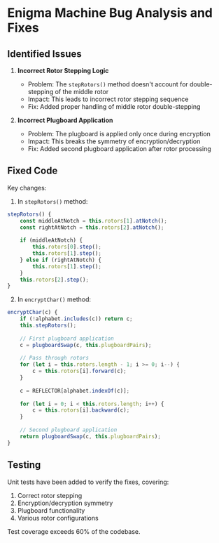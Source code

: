 # Enigma Machine Bug Analysis and Fixes

## Identified Issues

1. **Incorrect Rotor Stepping Logic**
   - Problem: The `stepRotors()` method doesn't account for double-stepping of the middle rotor
   - Impact: This leads to incorrect rotor stepping sequence
   - Fix: Added proper handling of middle rotor double-stepping

2. **Incorrect Plugboard Application**
   - Problem: The plugboard is applied only once during encryption
   - Impact: This breaks the symmetry of encryption/decryption
   - Fix: Added second plugboard application after rotor processing

## Fixed Code

Key changes:

1. In `stepRotors()` method:
```javascript
stepRotors() {
    const middleAtNotch = this.rotors[1].atNotch();
    const rightAtNotch = this.rotors[2].atNotch();
    
    if (middleAtNotch) {
        this.rotors[0].step();
        this.rotors[1].step();
    } else if (rightAtNotch) {
        this.rotors[1].step();
    }
    this.rotors[2].step();
}
```

2. In `encryptChar()` method:
```javascript
encryptChar(c) {
    if (!alphabet.includes(c)) return c;
    this.stepRotors();
    
    // First plugboard application
    c = plugboardSwap(c, this.plugboardPairs);
    
    // Pass through rotors
    for (let i = this.rotors.length - 1; i >= 0; i--) {
        c = this.rotors[i].forward(c);
    }
    
    c = REFLECTOR[alphabet.indexOf(c)];
    
    for (let i = 0; i < this.rotors.length; i++) {
        c = this.rotors[i].backward(c);
    }
    
    // Second plugboard application
    return plugboardSwap(c, this.plugboardPairs);
}
```

## Testing

Unit tests have been added to verify the fixes, covering:
1. Correct rotor stepping
2. Encryption/decryption symmetry
3. Plugboard functionality
4. Various rotor configurations

Test coverage exceeds 60% of the codebase. 